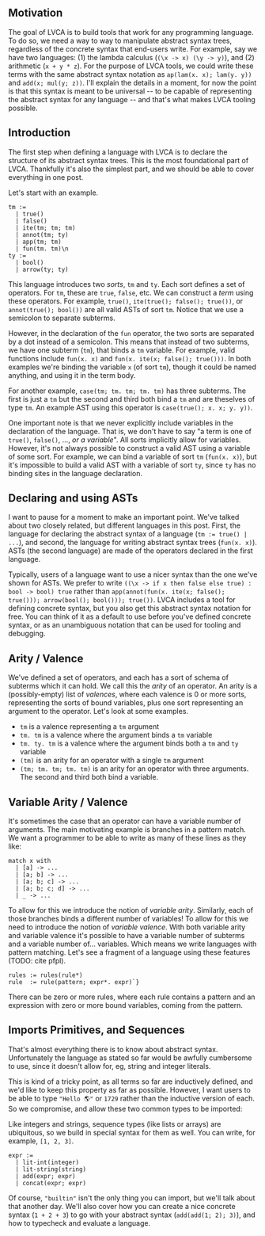 ## Motivation

The goal of LVCA is to build tools that work for any programming language. To do so, we need a way to way to manipulate abstract syntax trees, regardless of the concrete syntax that end-users write. For example, say we have two languages: (1) the lambda calculus (`(\x -> x) (\y -> y)`), and (2) arithmetic (`x + y * z`). For the purpose of LVCA tools, we could write these terms with the same abstract syntax notation as `ap(lam(x. x); lam(y. y))` and `add(x; mul(y; z))`. I'll explain the details in a moment, for now the point is that this syntax is meant to be universal -- to be capable of representing the abstract syntax for any language -- and that's what makes LVCA tooling possible.

## Introduction

The first step when defining a language with LVCA is to declare the structure of its abstract syntax trees. This is the most foundational part of LVCA. Thankfully it's also the simplest part, and we should be able to cover everything in one post.

Let's start with an example.

```Figure 1: Declaration of a language with functions and booleans
tm :=
  | true()
  | false()
  | ite(tm; tm; tm)
  | annot(tm; ty)
  | app(tm; tm)
  | fun(tm. tm)\n
ty :=
  | bool()
  | arrow(ty; ty)
```

This language introduces two *sorts*, `tm` and `ty`. Each sort defines a set of operators. For `tm`, these are `true`, `false`, etc. We can construct a *term* using these operators. For example, `true()`, `ite(true(); false(); true())`, or `annot(true(); bool())` are all valid ASTs of sort `tm`. Notice that we use a semicolon to separate subterms.

However, in the declaration of the `fun` operator, the two sorts are separated by a dot instead of a semicolon. This means that instead of two subterms, we have one subterm (`tm`), that binds a `tm` variable. For example, valid functions include `fun(x. x)` and `fun(x. ite(x; false(); true()))`. In both examples we're binding the variable `x` (of sort `tm`), though it could be named anything, and using it in the term body.

For another example, `case(tm; tm. tm; tm. tm)` has three subterms. The first is just a `tm` but the second and third both bind a `tm` and are theselves of type `tm`. An example AST using this operator is `case(true(); x. x; y. y))`.

One important note is that we never explicitly include variables in the declaration of the language. That is, we don't have to say "a term is one of `true()`, `false()`, ..., *or a variable*". All sorts implicitly allow for variables. However, it's not always possible to construct a valid AST using a variable of some sort. For example, we can bind a variable of sort `tm` (`fun(x. x)`), but it's impossible to build a valid AST with a variable of sort `ty`, since `ty` has no binding sites in the language declaration.

## Declaring and using ASTs

I want to pause for a moment to make an important point. We've talked about two closely related, but different languages in this post. First, the language for declaring the abstract syntax of a language (`tm := true() | ...`), and second, the language for writing abstract syntax trees (`fun(x. x)`). ASTs (the second language) are made of the operators declared in the first language.

Typically, users of a language want to use a nicer syntax than the one we've shown for ASTs. We prefer to write `((\x -> if x then false else true) : bool -> bool) true` rather than `app(annot(fun(x. ite(x; false(); true())); arrow(bool(); bool())); true())`. LVCA includes a tool for defining concrete syntax, but you also get this abstract syntax notation for free. You can think of it as a default to use before you've defined concrete syntax, or as an unambiguous notation that can be used for tooling and debugging.

## Arity / Valence

We've defined a set of operators, and each has a sort of schema of subterms which it can hold. We call this the *arity* of an operator. An arity is a (possibly-empty) list of *valences*, where each valence is 0 or more sorts, representing the sorts of bound variables, plus one sort representing an argument to the operator. Let's look at some examples.

* `tm` is a valence representing a `tm` argument
* `tm. tm` is a valence where the argument binds a `tm` variable
* `tm. ty. tm` is a valence where the argument binds both a `tm` and `ty` variable
* `(tm)` is an arity for an operator with a single `tm` argument
* `(tm; tm. tm; tm. tm)` is an arity for an operator with three arguments. The second and third both bind a variable.

## Variable Arity / Valence

It's sometimes the case that an operator can have a variable number of arguments. The main motivating example is branches in a pattern match. We want a programmer to be able to write as many of these lines as they like:

```Figure 2: Pattern matching
match x with
  | [a] -> ...
  | [a; b] -> ...
  | [a; b; c] -> ...
  | [a; b; c; d] -> ...
  | _ -> ...
```

To allow for this we introduce the notion of *variable arity*. Similarly, each of those branches binds a different number of variables! To allow for this we need to introduce the notion of *variable valence*. With both variable arity and variable valence it's possible to have a variable number of subterms and a variable number of... variables. Which means we write languages with pattern matching. Let's see a fragment of a language using these features (TODO: cite pfpl).

```Figure 3: Variable arity / valence rules
rules := rules(rule*)
rule  := rule(pattern; expr*. expr)`}
```

There can be zero or more rules, where each rule contains a pattern and an expression with zero or more bound variables, coming from the pattern.

## Imports Primitives, and Sequences

That's almost everything there is to know about abstract syntax. Unfortunately the language as stated so far would be awfully cumbersome to use, since it doesn't allow for, eg, string and integer literals.

This is kind of a tricky point, as all terms so far are inductively defined, and we'd like to keep this property as far as possible. However, I want users to be able to type `"Hello 🌎"` or `1729` rather than the inductive version of each. So we compromise, and allow these two common types to be imported:

Like integers and strings, sequence types (like lists or arrays) are ubiquitous, so we build in special syntax for them as well. You can write, for example, `[1, 2, 3]`.

```Figure 4: Imports and primitives
expr :=
  | lit-int(integer)
  | lit-string(string)
  | add(expr; expr)
  | concat(expr; expr)
```

Of course, `"builtin"` isn't the only thing you can import, but we'll talk about that another day. We'll also cover how you can create a nice concrete syntax (`1 + 2 + 3`) to go with your abstract syntax (`add(add(1; 2); 3)`), and how to typecheck and evaluate a language.
